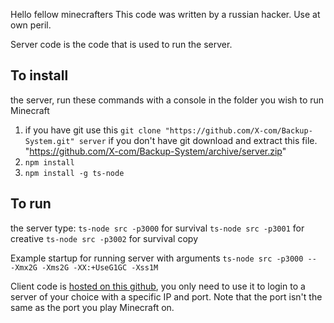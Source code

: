 Hello fellow minecrafters
This code was written by a russian hacker. Use at own peril.

Server code is the code that is used to run the server.

## To install
the server, run these commands with a console in the folder you wish to run Minecraft
1. if you have git use this `git clone "https://github.com/X-com/Backup-System.git" server`
   if you don't have git download and extract this file. "https://github.com/X-com/Backup-System/archive/server.zip"
2. `npm install`
3. `npm install -g ts-node`

## To run
the server type:
`ts-node src -p3000` for survival
`ts-node src -p3001` for creative
`ts-node src -p3002` for survival copy

Example startup for running server with arguments
`ts-node src -p3000 -- -Xmx2G -Xms2G -XX:+UseG1GC -Xss1M`

Client code is [hosted on this github](https://x-com.github.io/Backup-System/),
you only need to use it to login to a server of your choice with a specific IP and port.
Note that the port isn't the same as the port you play Minecraft on.
